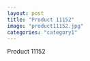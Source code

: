 ```yaml
---
layout: post
title: "Product 11152"
image: "product11152.jpg"
categories: "category1"
---
```

Product 11152
